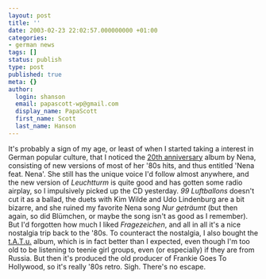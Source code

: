 ```yaml
---
layout: post
title: ''
date: 2003-02-23 22:02:57.000000000 +01:00
categories:
- german news
tags: []
status: publish
type: post
published: true
meta: {}
author:
  login: shanson
  email: papascott-wp@gmail.com
  display_name: PapaScott
  first_name: Scott
  last_name: Hanson
---
```

<p>It's probably a sign of my age, or least of when I started taking a interest in German popular culture, that I noticed the <a title="20 Jahre Nena-Nena Feat.Nena" href="http://www.amazon.de/exec/obidos/ASIN/B00006LWT0">20th anniversary</a> album by Nena, consisting of new versions of most of her '80s hits, and thus entitled 'Nena feat. Nena'.  She still has the unique voice I'd follow almost anywhere, and the new version of <em>Leuchtturm</em> is quite good and has gotten some radio airplay, so I impulsively picked up the CD yesterday. <em>99 Luftballons</em> doesn't cut it as a ballad, the duets with Kim Wilde and Udo Lindenburg are a bit bizarre, and she ruined my favorite Nena song <em>Nur geträumt</em> (but then again, so did Blümchen, or maybe the song isn't as good as I remember). But I'd forgotten how much I liked <em>Fragezeichen</em>, and all in all it's a nice nostalgia trip back to the '80s. To counteract the nostalgia, I also bought the <a title="200 Km/H in the Wrong Lane" href="http://www.amazon.de/exec/obidos/ASIN/B00006LJ79">t.A.T.u.</a> album, which is in fact better than I expected, even though I'm too old to be listening to teenie girl groups, even (or especially) if they are from Russia. But then it's produced the old producer of Frankie Goes To Hollywood, so it's really '80s retro. Sigh. There's no escape.</p>
